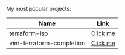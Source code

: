 My most popular projects:

| Name | Link |
|------|------|
| terraform-lsp | [Click me](https://github.com/juliosueiras/terraform-lsp) |
| vim-terraform-completion | [Click me](https://github.com/juliosueiras/vim-terraform-completion) |
